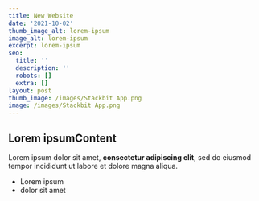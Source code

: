 ```yaml
---
title: New Website
date: '2021-10-02'
thumb_image_alt: lorem-ipsum
image_alt: lorem-ipsum
excerpt: lorem-ipsum
seo:
  title: ''
  description: ''
  robots: []
  extra: []
layout: post
thumb_image: /images/Stackbit App.png
image: /images/Stackbit App.png
---
```

## Lorem ipsumContent

Lorem ipsum dolor sit amet, **consectetur adipiscing elit**, sed do eiusmod tempor incididunt ut labore et dolore magna aliqua.

*   Lorem ipsum
*   dolor sit amet
